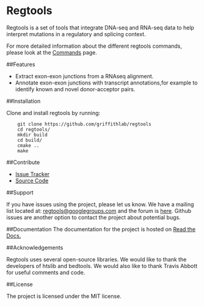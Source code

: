# Regtools

Regtools is a set of tools that integrate DNA-seq and RNA-seq data to help interpret mutations in a regulatory and splicing context.

For more detailed information about the different regtools commands, please look at the [Commands](commands/commands.md) page.

##Features

- Extract exon-exon junctions from a RNAseq alignment.
- Annotate exon-exon junctions with transcript annotations,for example to identify known and novel donor-acceptor pairs.

##Installation

Clone and install regtools by running:
```
    git clone https://github.com/griffithlab/regtools
    cd regtools/
    mkdir build
    cd build/
    cmake ..
    make
```

##Contribute

- [Issue Tracker](github.com/griffithlab/regtools/issues)
- [Source Code](github.com/griffithlab/regtools)

##Support

If you have issues using the project, please let us know.
We have a mailing list located at: [regtools@googlegroups.com](mailto:regtools@googlegroups.com)
and the forum is [here](https://groups.google.com/forum/#!forum/regtools).
Github issues are another option to contact the project about
potential bugs.

##Documentation
The documentation for the project is hosted on
[Read the Docs.](https://regtools.readthedocs.org/en/latest/)

##Acknowledgements

Regtools uses several open-source libraries. We would like to thank the
developers of htslib and bedtools. We would also like to thank Travis Abbott for
useful comments and code.

##License

The project is licensed under the MIT license.
